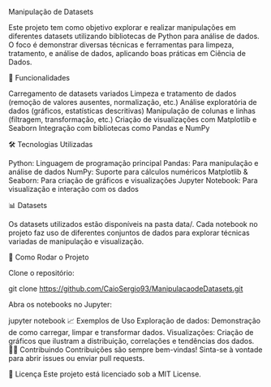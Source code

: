 Manipulação de Datasets

Este projeto tem como objetivo explorar e realizar manipulações em diferentes datasets utilizando bibliotecas de Python para análise de dados. O foco é demonstrar diversas técnicas e ferramentas para limpeza, tratamento, e análise de dados, aplicando boas práticas em Ciência de Dados.

📑 Funcionalidades

Carregamento de datasets variados
Limpeza e tratamento de dados (remoção de valores ausentes, normalização, etc.)
Análise exploratória de dados (gráficos, estatísticas descritivas)
Manipulação de colunas e linhas (filtragem, transformação, etc.)
Criação de visualizações com Matplotlib e Seaborn
Integração com bibliotecas como Pandas e NumPy

🛠️ Tecnologias Utilizadas

Python: Linguagem de programação principal
Pandas: Para manipulação e análise de dados
NumPy: Suporte para cálculos numéricos
Matplotlib & Seaborn: Para criação de gráficos e visualizações
Jupyter Notebook: Para visualização e interação com os dados

📊 Datasets

Os datasets utilizados estão disponíveis na pasta data/. Cada notebook no projeto faz uso de diferentes conjuntos de dados para explorar técnicas variadas de manipulação e visualização.

🚀 Como Rodar o Projeto

Clone o repositório:

git clone https://github.com/CaioSergio93/ManipulacaodeDatasets.git

Abra os notebooks no Jupyter:

jupyter notebook
📈 Exemplos de Uso
Exploração de dados: Demonstração de como carregar, limpar e transformar dados.
Visualizações: Criação de gráficos que ilustram a distribuição, correlações e tendências dos dados.
🧑‍💻 Contribuindo
Contribuições são sempre bem-vindas! Sinta-se à vontade para abrir issues ou enviar pull requests.

📝 Licença
Este projeto está licenciado sob a MIT License.

